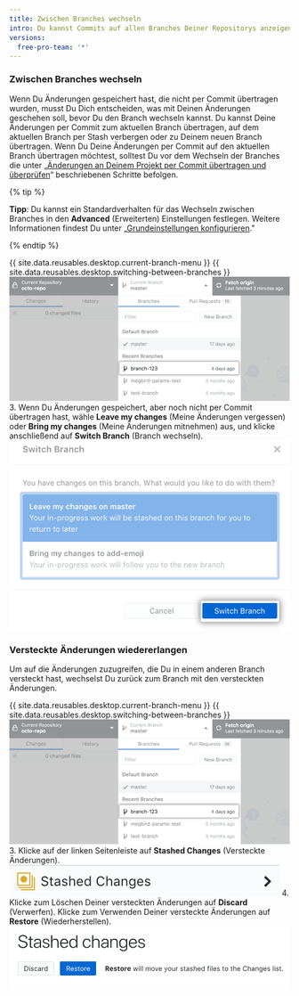 ```yaml
---
title: Zwischen Branches wechseln
intro: Du kannst Commits auf allen Branches Deiner Repositorys anzeigen und durchführen.
versions:
  free-pro-team: '*'
---
```


### Zwischen Branches wechseln
Wenn Du Änderungen gespeichert hast, die nicht per Commit übertragen wurden, musst Du Dich entscheiden, was mit Deinen Änderungen geschehen soll, bevor Du den Branch wechseln kannst. Du kannst Deine Änderungen per Commit zum aktuellen Branch übertragen, auf dem aktuellen Branch per Stash verbergen oder zu Deinem neuen Branch übertragen. Wenn Du Deine Änderungen per Commit auf den aktuellen Branch übertragen möchtest, solltest Du vor dem Wechseln der Branches die unter „[Änderungen an Deinem Projekt per Commit übertragen und überprüfen](/desktop/contributing-to-projects/committing-and-reviewing-changes-to-your-project)“ beschriebenen Schritte befolgen.

{% tip %}

**Tipp**: Du kannst ein Standardverhalten für das Wechseln zwischen Branches in den **Advanced** (Erweiterten) Einstellungen festlegen. Weitere Informationen findest Du unter „[Grundeinstellungen konfigurieren](/desktop/getting-started-with-github-desktop/configuring-basic-settings)."

{% endtip %}

{{ site.data.reusables.desktop.current-branch-menu }}
{{ site.data.reusables.desktop.switching-between-branches }}
  ![Liste der Branches im Repository](/assets/images/help/desktop/click-branch-in-drop-down-mac.png)
3. Wenn Du Änderungen gespeichert, aber noch nicht per Commit übertragen hast, wähle **Leave my changes** (Meine Änderungen vergessen) oder **Bring my changes** (Meine Änderungen mitnehmen) aus, und klicke anschließend auf **Switch Branch** (Branch wechseln). ![Optionen zum Wechseln des Branches mit Änderungen](/assets/images/help/desktop/stash-changes-options.png)

### Versteckte Änderungen wiedererlangen
Um auf die Änderungen zuzugreifen, die Du in einem anderen Branch versteckt hast, wechselst Du zurück zum Branch mit den versteckten Änderungen.

{{ site.data.reusables.desktop.current-branch-menu }}
{{ site.data.reusables.desktop.switching-between-branches }}
  ![Liste der Branches im Repository](/assets/images/help/desktop/click-branch-in-drop-down-mac.png)
3. Klicke auf der linken Seitenleiste auf **Stashed Changes** (Versteckte Änderungen). ![Option für versteckte Änderungen](/assets/images/help/desktop/stashed-changes.png)
4. Klicke zum Löschen Deiner versteckten Änderungen auf **Discard** (Verwerfen). Klicke zum Verwenden Deiner versteckte Änderungen auf **Restore** (Wiederherstellen). ![Versteckte Änderungen verwerfen oder wiederherstellen](/assets/images/help/desktop/discard-restore-stash-buttons.png)
